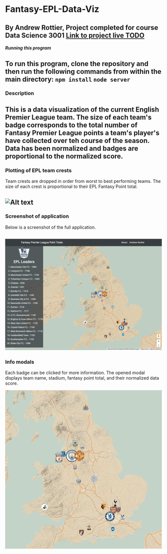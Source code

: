 # Fantasy-EPL-Data-Viz
By Andrew Rottier,
Project completed for course Data Science 3001
[Link to project live TODO](https://www.google.com)
---
##### Running this program
To run this program, clone the repository and then run the following commands from within the main directory:
`npm install`
`node server`
---
### Description
This is a data visualization of the current English Premier League team. The size of each team's badge corresponds to the total number of Fantasy Premier League points a team's player's have collected over teh course of the season. Data has been normalized and badges are proportional to the normalized score.
---
### Plotting of EPL team crests
Team crests are dropped in order from worst to best performing teams. The size of each crest is proportional to their EPL Fantasy Point total.


![Alt text](images/EPLDataViz.gif?raw=true )
---
### Screenshot of application
Below is a screenshot of the full application.


![Alt text](images/App.jpeg?raw=true )
---
### Info modals
Each badge can be clicked for more information. The opened modal displays team name, stadium, fantasy point total, and their normalized data score.


![Alt text](images/EPLmodals.gif?raw=true )


